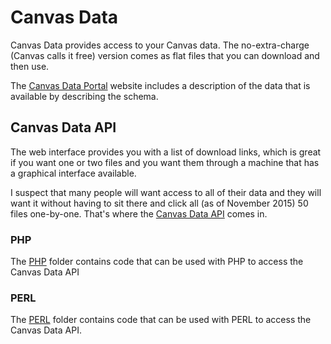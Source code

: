 # Canvas Data
Canvas Data provides access to your Canvas data. The no-extra-charge (Canvas calls it free) version comes as flat files that you can download and then use.

The [Canvas Data Portal](https://portal.inshosteddata.com/docs) website includes a description of the data that is available by describing the schema.
## Canvas Data API
The web interface provides you with a list of download links, which is great if you want one or two files and you want them through a machine that has a graphical interface available.

I suspect that many people will want access to all of their data and they will want it without having to sit there and click all (as of November 2015) 50 files one-by-one. That's where the [Canvas Data API](https://portal.inshosteddata.com/docs/api) comes in.

### PHP
The [PHP](php/) folder contains code that can be used with PHP to access the Canvas Data API
### PERL
The [PERL](perl/) folder contains code that can be used with PERL to access the Canvas Data API.


